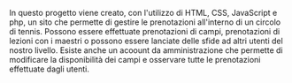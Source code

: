 In questo progetto viene creato, con l'utilizzo di HTML, CSS, JavaScript e php, un sito che permette di gestire le prenotazioni all'interno di un circolo di tennis. 
Possono essere effettuate prenotazioni di campi, prenotazioni di lezioni con i maestri o possono essere lanciate delle sfide ad altri utenti del nostro livello.
Esiste anche un acoount da amministrazione che permette di modificare la disponibilità dei campi e osservare tutte le prenotazioni effettuate dagli utenti.
